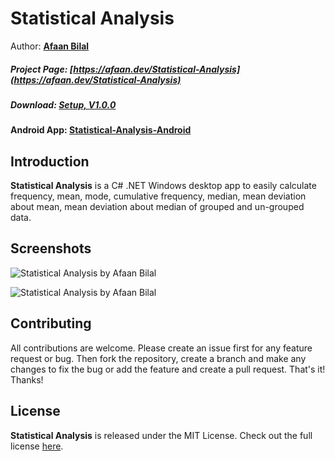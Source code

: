 Statistical Analysis
==============

Author: **[Afaan Bilal](https://afaan.dev)**  

##### Project Page: [https://afaan.dev/Statistical-Analysis](https://afaan.dev/Statistical-Analysis)
##### Download: [Setup, V1.0.0](https://afaan.dev/Statistical-Analysis/Statistical-Analysis-1.0.0-Setup.zip)

#### Android App: [Statistical-Analysis-Android](https://github.com/AfaanBilal/Statistical-Analysis-Android)

## Introduction
**Statistical Analysis** is a C# .NET Windows desktop app to easily calculate frequency, mean, 
mode, cumulative frequency, median, mean deviation about mean, mean deviation about median of
grouped and un-grouped data. 

## Screenshots
![Statistical Analysis by Afaan Bilal](https://lh3.googleusercontent.com/-MgSwlMyFrZA/VUyZpw91DbI/AAAAAAAABJQ/0VcEXxomPlA/StatisticalAnalysis_01_small%25255B6%25255D.jpg?imgmax=800 "Statistical Analysis by Afaan Bilal")
  
![Statistical Analysis by Afaan Bilal](https://lh3.googleusercontent.com/-dCJKrZ-GDuA/VUyZlEvzELI/AAAAAAAABJA/8JAvuLYBvvc/StatisticalAnalysis_02_small%25255B17%25255D.jpg?imgmax=800 "Statistical Analysis by Afaan Bilal")

## Contributing
All contributions are welcome. Please create an issue first for any feature request
or bug. Then fork the repository, create a branch and make any changes to fix the bug 
or add the feature and create a pull request. That's it!
Thanks!

## License
**Statistical Analysis** is released under the MIT License.
Check out the full license [here](LICENSE).
